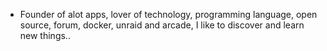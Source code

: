 - Founder of alot apps, lover of technology, programming language, open source, forum, docker, unraid and arcade, I like to discover and learn new things..
  <br>

















































































































































































































































































































































































































